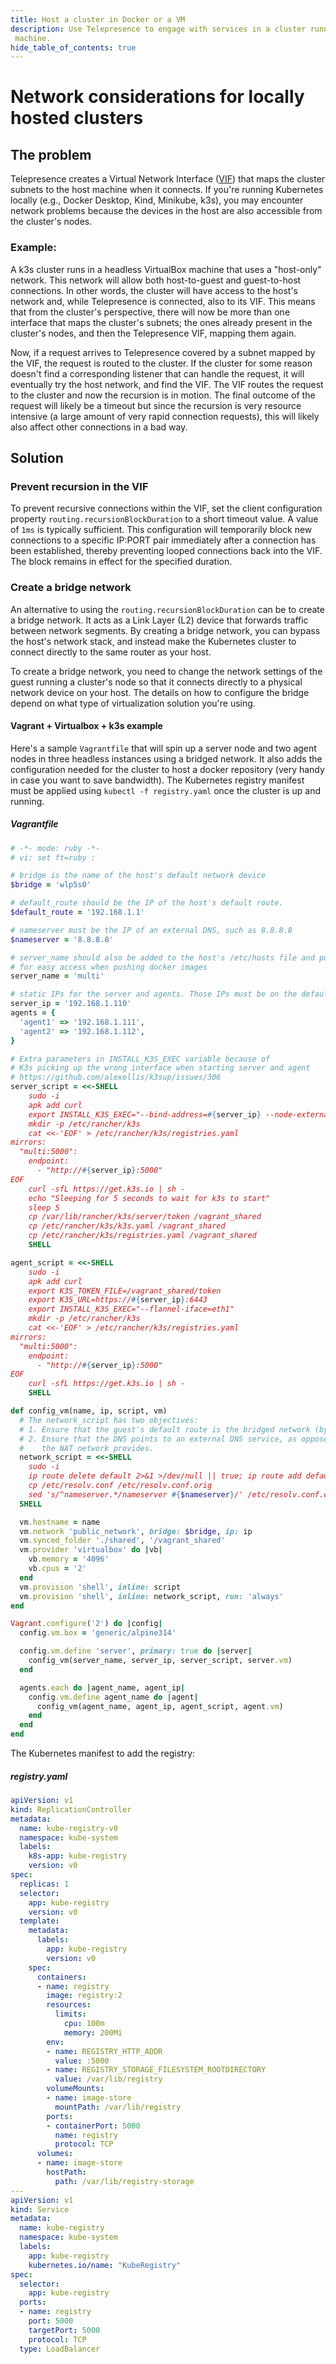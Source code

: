 ```yaml
---
title: Host a cluster in Docker or a VM
description: Use Telepresence to engage with services in a cluster running in a hosted docker container or virtual
 machine.
hide_table_of_contents: true
---
```


# Network considerations for locally hosted clusters

## The problem
Telepresence creates a Virtual Network Interface ([VIF](../reference/tun-device.md)) that maps the cluster subnets to the host machine when it connects. If you're running Kubernetes locally (e.g., Docker Desktop, Kind, Minikube, k3s), you may encounter network problems because the devices in the host are also accessible from the cluster's nodes.

### Example:
A k3s cluster runs in a headless VirtualBox machine that uses a "host-only" network. This network will allow both host-to-guest and guest-to-host connections. In other words, the cluster will have access to the host's network and, while Telepresence is connected, also to its VIF. This means that from the cluster's perspective, there will now be more than one interface that maps the cluster's subnets; the ones already present in the cluster's nodes, and then the Telepresence VIF, mapping them again.

Now, if a request arrives to Telepresence covered by a subnet mapped by the VIF, the request is routed to the cluster. If the cluster for some reason doesn't find a corresponding listener that can handle the request, it will eventually try the host network, and find the VIF. The VIF routes the request to the cluster and now the recursion is in motion. The final outcome of the request will likely be a timeout but since the recursion is very resource intensive (a large amount of very rapid connection requests), this will likely also affect other connections in a bad way. 

## Solution

### Prevent recursion in the VIF
To prevent recursive connections within the VIF, set the client configuration property `routing.recursionBlockDuration` to a short timeout value.
A value of `1ms` is typically sufficient. This configuration will temporarily block new connections to a specific IP:PORT pair immediately after a
connection has been established, thereby preventing looped connections back into the VIF. The block remains in effect for the specified duration.

### Create a bridge network
An alternative to using the `routing.recursionBlockDuration` can be to create a bridge network. It acts as a Link Layer (L2) device that forwards traffic between network segments. By creating a bridge network, you can bypass the host's network stack, and instead make the Kubernetes cluster to connect directly to the same router as your host.

To create a bridge network, you need to change the network settings of the guest running a cluster's node so that it connects directly to a physical network device on your host. The details on how to configure the bridge depend on what type of virtualization solution you're using.

#### Vagrant + Virtualbox + k3s example
Here's a sample `Vagrantfile` that will spin up a server node and two agent nodes in three headless instances using a bridged network. It also adds the configuration needed for the cluster to host a docker repository (very handy in case you want to save bandwidth). The Kubernetes registry manifest must be applied using `kubectl -f registry.yaml` once the cluster is up and running.

##### Vagrantfile
```ruby
# -*- mode: ruby -*-
# vi: set ft=ruby :

# bridge is the name of the host's default network device
$bridge = 'wlp5s0'

# default_route should be the IP of the host's default route.
$default_route = '192.168.1.1'

# nameserver must be the IP of an external DNS, such as 8.8.8.8
$nameserver = '8.8.8.8'

# server_name should also be added to the host's /etc/hosts file and point to the server_ip
# for easy access when pushing docker images
server_name = 'multi'

# static IPs for the server and agents. Those IPs must be on the default router's subnet
server_ip = '192.168.1.110'
agents = {
  'agent1' => '192.168.1.111',
  'agent2' => '192.168.1.112',
}

# Extra parameters in INSTALL_K3S_EXEC variable because of
# K3s picking up the wrong interface when starting server and agent
# https://github.com/alexellis/k3sup/issues/306
server_script = <<-SHELL
    sudo -i
    apk add curl
    export INSTALL_K3S_EXEC="--bind-address=#{server_ip} --node-external-ip=#{server_ip} --flannel-iface=eth1"
    mkdir -p /etc/rancher/k3s
    cat <<-'EOF' > /etc/rancher/k3s/registries.yaml
mirrors:
  "multi:5000":
    endpoint:
      - "http://#{server_ip}:5000"
EOF
    curl -sfL https://get.k3s.io | sh -
    echo "Sleeping for 5 seconds to wait for k3s to start"
    sleep 5
    cp /var/lib/rancher/k3s/server/token /vagrant_shared
    cp /etc/rancher/k3s/k3s.yaml /vagrant_shared
    cp /etc/rancher/k3s/registries.yaml /vagrant_shared
    SHELL

agent_script = <<-SHELL
    sudo -i
    apk add curl
    export K3S_TOKEN_FILE=/vagrant_shared/token
    export K3S_URL=https://#{server_ip}:6443
    export INSTALL_K3S_EXEC="--flannel-iface=eth1"
    mkdir -p /etc/rancher/k3s
    cat <<-'EOF' > /etc/rancher/k3s/registries.yaml
mirrors:
  "multi:5000":
    endpoint:
      - "http://#{server_ip}:5000"
EOF
    curl -sfL https://get.k3s.io | sh -
    SHELL

def config_vm(name, ip, script, vm)
  # The network_script has two objectives:
  # 1. Ensure that the guest's default route is the bridged network (bypass the network of the host)
  # 2. Ensure that the DNS points to an external DNS service, as opposed to the DNS of the host that
  #    the NAT network provides.
  network_script = <<-SHELL
    sudo -i
    ip route delete default 2>&1 >/dev/null || true; ip route add default via #{$default_route}
    cp /etc/resolv.conf /etc/resolv.conf.orig
    sed 's/^nameserver.*/nameserver #{$nameserver}/' /etc/resolv.conf.orig > /etc/resolv.conf
  SHELL

  vm.hostname = name
  vm.network 'public_network', bridge: $bridge, ip: ip
  vm.synced_folder './shared', '/vagrant_shared'
  vm.provider 'virtualbox' do |vb|
    vb.memory = '4096'
    vb.cpus = '2'
  end
  vm.provision 'shell', inline: script
  vm.provision 'shell', inline: network_script, run: 'always'
end

Vagrant.configure('2') do |config|
  config.vm.box = 'generic/alpine314'

  config.vm.define 'server', primary: true do |server|
    config_vm(server_name, server_ip, server_script, server.vm)
  end

  agents.each do |agent_name, agent_ip|
    config.vm.define agent_name do |agent|
      config_vm(agent_name, agent_ip, agent_script, agent.vm)
    end
  end
end
```

The Kubernetes manifest to add the registry:

##### registry.yaml
```yaml
apiVersion: v1
kind: ReplicationController
metadata:
  name: kube-registry-v0
  namespace: kube-system
  labels:
    k8s-app: kube-registry
    version: v0
spec:
  replicas: 1
  selector:
    app: kube-registry
    version: v0
  template:
    metadata:
      labels:
        app: kube-registry
        version: v0
    spec:
      containers:
      - name: registry
        image: registry:2
        resources:
          limits:
            cpu: 100m
            memory: 200Mi
        env:
        - name: REGISTRY_HTTP_ADDR
          value: :5000
        - name: REGISTRY_STORAGE_FILESYSTEM_ROOTDIRECTORY
          value: /var/lib/registry
        volumeMounts:
        - name: image-store
          mountPath: /var/lib/registry
        ports:
        - containerPort: 5000
          name: registry
          protocol: TCP
      volumes:
      - name: image-store
        hostPath:
          path: /var/lib/registry-storage
---
apiVersion: v1
kind: Service
metadata:
  name: kube-registry
  namespace: kube-system
  labels:
    app: kube-registry
    kubernetes.io/name: "KubeRegistry"
spec:
  selector:
    app: kube-registry
  ports:
  - name: registry
    port: 5000
    targetPort: 5000
    protocol: TCP
  type: LoadBalancer
```
